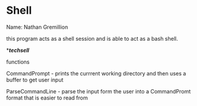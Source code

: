 # Shell
Name: Nathan Gremillion

this program acts as a shell session and is able to act as a bash shell. 


****************************************techsell***************************************

functions

  CommandPrompt - prints the currrent working directory and then uses a buffer to get user input
  
  ParseCommandLine - parse the input form the user into a CommandPromt format that is easier to read from